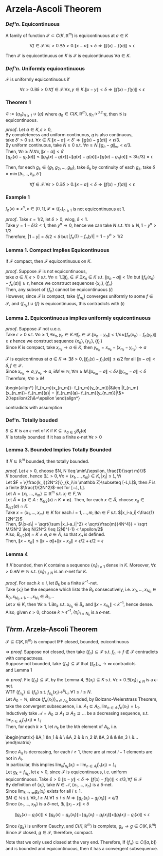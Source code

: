 # Arzela-Ascoli Theorem

### _Def'n_. Equicontinuous
A family of function $\mathcal F \subset C(K,\mathbb R^m)$ is equicontinuous at $a\in K$  

$$\forall f \in \mathcal F. \forall \epsilon > 0. \exists \delta > 0. \|x-a\|<\delta \Rightarrow \|f(x)-f(a)\|<\epsilon$$

Then $\mathcal F$ is equicontinuous on $K$ is $\mathcal F$ is equicontinuous $\forall a\in K$. 

### _Def'n_. Uniformly equicontinuous
$\mathcal F$ is uniformly equicontinuous if 

$$\forall \epsilon > 0. \exists \delta > 0. \forall f\in\mathcal F. \forall x,y\in K. \|x-y\|<\delta \Rightarrow \|f(x)-f(y)\|<\epsilon$$

### Theorem 1
$\mathcal G := \{g_n\}_{n\geq 1}\cup \{g\}$ where $g_n \in C(K,\mathbb R^m), g_n\rightarrow^{u.c.}g$, then $\mathcal G$ is equicontinuous.

_proof_. Let $a\in K, \epsilon > 0$,  
By completeness and uniform continuous, $g$ is also continuous,  
take $\delta' > 0$ s.t. $\forall x\in K. \|x-a\|<\delta' \Rightarrow \|g(x)-g(a)\|<\epsilon/3$.  
By uniform continuous, take $N\geq 0$ s.t. $\forall n\geq N. \|g_n-g\|_\infty <\epsilon/3$.  
Then, $\forall n\geq N. \forall x, \|x-a\|<\delta'$  
$\|g_n(x)-g_n(a)\| \leq \|g_n(x)-g(x)\| + \|g(x)-g(a)\| + \|g(a)-g_n(a)\| \leq 3(\epsilon/3)=\epsilon$

Then, for each $g_k \in \{g_1,g_2,...,g_N\}$, take $\delta_k$ by continuity of each $g_k$, 
take $\delta = \min\{\delta_1,..,\delta_k, \delta'\}$  

$$\forall f \in \mathcal F. \forall \epsilon > 0. \exists \delta > 0. \|x-a\|<\delta \Rightarrow \|f(x)-f(a)\|<\epsilon$$

### Example 1
$f_n(x)=x^n, x\in [0,1], \mathcal F = \{f_n\}_{n\geq 1}$ is not equicontinuous at 1.

_proof_. Take $\epsilon =1/2$, let $\delta > 0$, wlog, $\delta < 1$.  
Take $y = 1-\delta/2<1$, then $y^n \rightarrow 0$, hence we can take $N$ s.t. $\forall n\geq N, 1-y^n > 1/2$  
Therefore, $|1-y|=\delta/2 < \delta$ but $|f_n(1)-f_n(y)|= 1-y^n > 1/2$

### Lemma 1.   Compact Implies Equicontinuous
If $\mathcal F$ compact, then $\mathcal F$ equicontinuous on $K$.  

_proof_. Suppose $\mathcal F$ is not equicontinuous,   
take $a\in K, \epsilon > 0$ s.t. $\forall n\geq 1. \exists f_n\in\mathcal F. \exists x_n\in K$ s.t. $\|x_n-a\|<1/n$ but $\|f_n(x_n) - f_n(a)\| \geq \epsilon$, hence we construct sequences $\{x_n\}, \{f_n\}$  
Then, any subset of $\{f_n\}$ cannot be equicontinuous $(i)$  
However, since $\mathcal F$ is compact, take $\{f_{n_k}\}$ converges uniformly to some $f\in\mathcal F$, and $\{f_{n_k}\}\cup \{f\}$
is equicontinuous, this contradicts with $(i)$

### Lemma 2.  Equicontinuous implies uniformly equicontinuous

_proof_. Suppose $\mathcal F$ not u.e.c.  
Take $\epsilon > 0$ s.t. $\forall n\geq 1, \exists x_n,y_n \in K. \exists f_n\in \mathcal F. \|x_n-y_n\| < 1/n \land \|f_n(x_n)-f_n(y_n)\|\geq \epsilon$ hence we construct sequence $\{x_n\}, \{y_n\}, \{f_n\}$  
Since $K$ is compact, take $x_{n_k}\rightarrow a \in K$, then $y_{n_k} = x_{n_k}-(x_{n_k}-y_{n_k})\rightarrow a$

$\mathcal F$ is equicontinous at $a\in K\Rightarrow \exists \delta > 0, \|f_n(x)-f_n(a)\|\leq \epsilon/2$ for all $\|x-a\|<\delta, f\in\mathcal F$.  
Since $x_{n_k}\rightarrow a, y_{n_k}\rightarrow a, \exists M\in \mathbb N, \forall m \geq M. \|x_{n_m}-a\|<\delta\land \|y_{n_m}-a\|<\delta$  
Therefore, $\forall m\geq M$  

\begin{align*}
\|f_{n_m}(x_{n_m})- f_{n_m}(y_{n_m})\|&\leq \|f_{n_m}(x_{n_m})- f_{n_m}(a)\| + \|f_{n_m}(a)- f_{n_m}(y_{n_m})\|\\&< 2(\epsilon/2)\\&=\epsilon
\end{align*}

contradicts with assumption


### Def'n. Totally bouded
$S\subseteq K$ is an $\epsilon$-net of $K$ if $K\subseteq \cup_{a\in S}B_\epsilon(a)$  
$K$ is totally bounded if it has a finite $\epsilon$-net $\forall \epsilon > 0$

### Lemma 3. Bounded Implies Totally Bounded
If $K\subseteq \mathbb R^m$ bounded, then totally bounded. 

_proof_. Let $\epsilon > 0$, choose $N, N \leq \min\{\epsilon, \frac{1}{\sqrt m}\}$  
$K$ bounded, hence $\exists L > 0, \forall x = (x_1,...,x_m)\in K, |x_i|\leq L, \forall i$  
Let $F = \{\frac{k_i}{2N^2}\}_{k_i\in \mathbb Z}\subseteq [-L,L]$, then $F$ is a finite $\frac{1}{2N^2}$-net for $[-L,L]$.  
Let $A = \{x_1,...,x_m\}\subseteq \mathbb R^m$ s.t. $x_i \in F, \forall i$  
Let $\tilde A = \{a\in A: B_{\epsilon/2}(x)\cap K \neq \emptyset\}$. Then, for each $x\in \tilde A$, choose $x_a \in B_{\epsilon/2}(a)\cap K$.  
Take $x = (x_1,...,x_m)\in K$ for each $i = 1,...,m, \exists a_i \in F$ s.t. $|x_i-a_i|<\frac{1}{2N^2}$  
Then, $\|x-a\| = \sqrt{\sum |x_i-a_i|^2} < \sqrt{\frac{m}{4N^4}} = \sqrt M/2N^2 \leq N/2N^2 \leq (2N)^{-1} < \epsilon/2$  
Also, $B_{\epsilon/2}(a)\cap K\neq \emptyset, a\in \tilde A$, so that $x_a$ is defined.  
Then, $\|x-x_a\|\leq \|x-a\|+\|x-x_a\|< \epsilon/2+\epsilon/2 = \epsilon$

### Lemma 4
If $K$ bounded, then $K$ contains a sequence $\{x_i\}_{i\geq 1}$ dense in $K$. Moreover, $\forall \epsilon > 0. \exists N\in\mathbb N$ s.t. $\{x_i\}_{i\leq N}$ is an $\epsilon$-net for $K$. 

_proof_. For each $k\geq i$, let $B_k$ be a finite $k^{-1}$-net.  
Take $\{x_i\}$ be the sequence which lists the $B_k$ consecutively, i.e. $x_0,...,x_{N_0}\in B_0, x_{N_0+1}, ...,x_{N_1} \in B_1,..$  
Let $x\in K$, then $\forall k\geq 1. \exists n_k$ s.t. $x_{n_k}\in B_k$ and $\|x-x_{n_k}\|< k^{-1}$, hence dense.  
Also, given $\epsilon > 0$, choose $k > \epsilon^{-1}, \{x_i\}_{i\leq N_k}$ is a $\epsilon$-net. 

## _Thrm_. Arzela-Ascoli Theorem
$\mathcal F \subseteq C(K,\mathbb R^m)$ is compact IFF closed, bounded, euicontinuous

$\Rightarrow$ _proof._ Suppose not closed, then take $\{f_n\}\subseteq \mathcal F$ s.t. $f_n\rightarrow f\not\in \mathcal F$ contradicts with compactness.  
Suppose not bounded, take $\{f_n\}\subseteq \mathcal F$ that $\|f_n\|_\infty\rightarrow\infty$ contradicts  
and Lemma 1

$\Leftarrow$ _proof_. Fix $\{f_n\} \subseteq \mathcal F$, by the Lemma 4, $\exists \{x_i\}\subseteq K$ s.t. $\forall \epsilon > 0. \exists \{x_i\}_{i\leq N}$ is a $\epsilon$-net.  
WTF $\{f_{n_k}\} \subseteq \{f_n\}$ s.t. $f_{n_k}(x_i)\rightarrow^{k}L_i, \forall 1\leq i\leq N$.  
Let $A_0=\mathbb N$, since $\{f_n(x_1)\}_{n\in A_0}$ bounded, by Bolzano-Weierstrass Theorem, take the convergent subsequence, i.e. $A_1\subseteq A_0, \lim_{n\in A_1}f_n(x_1) =L_1$.  
Inductively take $\mathcal A = A_0\supseteq A_1\supseteq A_2\supseteq ...$ be a decreasing sequence, s.t. $\lim_{n\in A_i}f_n(x_i)=L_i$  
Then, for each $k\geq 1$, let $n_k$ be the $k$th element of $A_k$, i.e. 

\begin{matrix}
&A_1 &n_1 & & \\
&A_2 & & n_2 &\\
&A_3 & & &n_3 \\
&...
\end{matrix}

Since $A_n$ is decreasing, for each $i\geq 1$, there are at most $i-1$ elements are not in $A_i$.  
In particular, this implies $\lim_k f_{n_k}(x_i) = \lim_{n\in A_i} f_n(x_i) = L_i$  
Let $g_k = f_{n_k}$, let $\epsilon > 0$, since $\mathcal F$ is equicontinuous, i.e. uniform equicontinuous. Take $\delta > 0. \|x-y\|<\delta\Rightarrow\|f(x)-f(y)\|<\epsilon/3, \forall f \in \mathcal F$  
By definition of $\{x_i\}$, take $N\in\mathcal N, \{x_1,...,x_n\}$ is a $\delta$-net.  
Since $\lim_{k\rightarrow\infty} g_k(x_i)$ exists for all $i\geq 1$.  
$\exists M\in \mathbb N$ s.t. $\forall k,l\geq M. \forall 1\leq i\leq N\Rightarrow \|g_n(x_i)-g_l(x_i)\|<\epsilon/3$  
Since $\{x_1,...,x_N\}$ is a $\delta$-net, $\exists i, \|x_i-x\|<\delta$

$$\|g_k(x)-g_l(x)\|\leq \|g_k(x)-g_k(x_i)\| + \|g_k(x_i)-g_l(x_i)\| + \|g_l(x_i)-g_l(x)\|<\epsilon$$

Since $\{g_k\}$ is uniform Cauchy, and $C(K,\mathbb R^m)$ is complete, $g_k\rightarrow g\in C(K,\mathbb R^m)$  
Since $\mathcal F$ closed, $g\in\mathcal F$, therefore, compact. 

Note that we only used closed at the very end. Therefore, If $\{f_n\}\subseteq C([a,b])$ and is bounded and equicontinuous, then it has a convergent subsequence.
